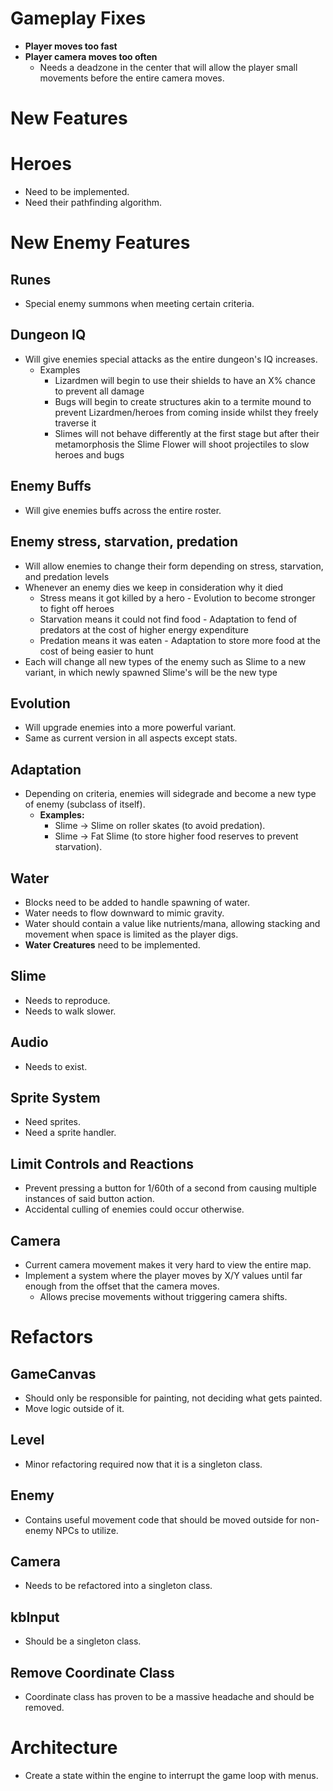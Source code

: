 # Gameplay Fixes
- **Player moves too fast**
- **Player camera moves too often**
  - Needs a deadzone in the center that will allow the player small movements before the entire camera moves.

# New Features
# Heroes
- Need to be implemented.
- Need their pathfinding algorithm.


# New Enemy Features

## Runes
- Special enemy summons when meeting certain criteria.

## Dungeon IQ
- Will give enemies special attacks as the entire dungeon's IQ increases.
  - Examples
    - Lizardmen will begin to use their shields to have an X% chance to prevent all damage
    - Bugs will begin to create structures akin to a termite mound to prevent Lizardmen/heroes from coming inside whilst they freely traverse it
    - Slimes will not behave differently at the first stage but after their metamorphosis the Slime Flower will shoot projectiles to slow heroes and bugs

## Enemy Buffs
- Will give enemies buffs across the entire roster.

## Enemy stress, starvation, predation
- Will allow enemies to change their form depending on stress, starvation, and predation levels
- Whenever an enemy dies we keep in consideration why it died
  - Stress means it got killed by a hero - Evolution to become stronger to fight off heroes
  - Starvation means it could not find food - Adaptation to fend of predators at the cost of higher energy expenditure 
  - Predation means it was eaten - Adaptation to store more food at the cost of being easier to hunt
- Each will change all new types of the enemy such as Slime to a new variant, in which newly spawned Slime's will be the new type

## Evolution
- Will upgrade enemies into a more powerful variant.
- Same as current version in all aspects except stats.

## Adaptation
- Depending on criteria, enemies will sidegrade and become a new type of enemy (subclass of itself).
  - **Examples:**
    - Slime → Slime on roller skates (to avoid predation).
    - Slime → Fat Slime (to store higher food reserves to prevent starvation).

## Water
- Blocks need to be added to handle spawning of water.
- Water needs to flow downward to mimic gravity.
- Water should contain a value like nutrients/mana, allowing stacking and movement when space is limited as the player digs.
- **Water Creatures** need to be implemented.

## Slime
- Needs to reproduce.
- Needs to walk slower.

## Audio
- Needs to exist.

## Sprite System
- Need sprites.
- Need a sprite handler.

## Limit Controls and Reactions
- Prevent pressing a button for 1/60th of a second from causing multiple instances of said button action.
- Accidental culling of enemies could occur otherwise.

## Camera
- Current camera movement makes it very hard to view the entire map.
- Implement a system where the player moves by X/Y values until far enough from the offset that the camera moves.
  - Allows precise movements without triggering camera shifts.

# Refactors
## GameCanvas
- Should only be responsible for painting, not deciding what gets painted.
- Move logic outside of it.

## Level
- Minor refactoring required now that it is a singleton class.

## Enemy
- Contains useful movement code that should be moved outside for non-enemy NPCs to utilize.

## Camera
- Needs to be refactored into a singleton class.

## kbInput
- Should be a singleton class.

## Remove Coordinate Class
- Coordinate class has proven to be a massive headache and should be removed.

# Architecture
- Create a state within the engine to interrupt the game loop with menus.
